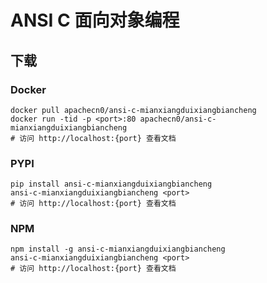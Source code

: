 # ANSI C 面向对象编程

## 下载

### Docker

```
docker pull apachecn0/ansi-c-mianxiangduixiangbiancheng
docker run -tid -p <port>:80 apachecn0/ansi-c-mianxiangduixiangbiancheng
# 访问 http://localhost:{port} 查看文档
```

### PYPI

```
pip install ansi-c-mianxiangduixiangbiancheng
ansi-c-mianxiangduixiangbiancheng <port>
# 访问 http://localhost:{port} 查看文档
```

### NPM

```
npm install -g ansi-c-mianxiangduixiangbiancheng
ansi-c-mianxiangduixiangbiancheng <port>
# 访问 http://localhost:{port} 查看文档
```